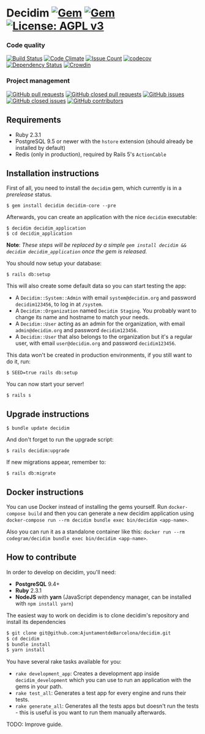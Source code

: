 # Decidim [![Gem](https://img.shields.io/gem/v/decidim.svg)](https://rubygems.org/gems/decidim) [![Gem](https://img.shields.io/gem/dt/decidim.svg)](https://rubygems.org/gems/decidim) [![License: AGPL v3](https://img.shields.io/github/license/AjuntamentdeBarcelona/decidim.svg)](https://github.com/AjuntamentdeBarcelona/decidim/blob/master/LICENSE-AGPLv3.txt)

### Code quality
[![Build Status](https://img.shields.io/travis/AjuntamentdeBarcelona/decidim/master.svg)](https://travis-ci.org/AjuntamentdeBarcelona/decidim)
[![Code Climate](https://img.shields.io/codeclimate/github/AjuntamentdeBarcelona/decidim.svg)](https://codeclimate.com/github/AjuntamentdeBarcelona/decidim/trends)
[![Issue Count](https://img.shields.io/codeclimate/issues/github/AjuntamentdeBarcelona/decidim.svg)](https://codeclimate.com/github/AjuntamentdeBarcelona/decidim/issues)
[![codecov](https://img.shields.io/codecov/c/github/AjuntamentdeBarcelona/decidim.svg)](https://codecov.io/gh/AjuntamentdeBarcelona/decidim)
[![Dependency Status](https://img.shields.io/gemnasium/AjuntamentdeBarcelona/decidim.svg)](https://gemnasium.com/github.com/AjuntamentdeBarcelona/decidim)
[![Crowdin](https://d322cqt584bo4o.cloudfront.net/decidim/localized.svg)](https://crowdin.com/project/decidim/invite)

### Project management
[![GitHub pull requests](https://img.shields.io/github/issues-pr/AjuntamentdeBarcelona/decidim.svg)](https://github.com/AjuntamentdeBarcelona/decidim/pulls)
[![GitHub closed pull requests](https://img.shields.io/github/issues-pr-closed/AjuntamentdeBarcelona/decidim.svg)](https://github.com/AjuntamentdeBarcelona/decidim/pulls?utf8=%E2%9C%93&q=is%3Apr%20is%3Aclosed)
[![GitHub issues](https://img.shields.io/github/issues/AjuntamentdeBarcelona/decidim.svg)](https://github.com/AjuntamentdeBarcelona/decidim/issues)
[![GitHub closed issues](https://img.shields.io/github/issues-closed/AjuntamentdeBarcelona/decidim.svg)](https://github.com/AjuntamentdeBarcelona/decidim/issues?utf8=%E2%9C%93&q=is%3Aissue%20is%3Aclosed)
[![GitHub contributors](https://img.shields.io/github/contributors/AjuntamentdeBarcelona/decidim.svg)](https://github.com/AjuntamentdeBarcelona/decidim/graphs/contributors)

## Requirements

* Ruby 2.3.1
* PostgreSQL 9.5 or newer with the `hstore` extension (should already be installed by default)
* Redis (only in production), required by Rails 5's `ActionCable`

## Installation instructions

First of all, you need to install the `decidim` gem, which currently is in a *prerelease* status.

```
$ gem install decidim decidim-core --pre
```

Afterwards, you can create an application with the nice `decidim` executable:

```
$ decidim decidim_application
$ cd decidim_application
```

**Note**: *These steps will be replaced by a simple `gem install decidim && decidim decidim_application` once the gem is released.*

You should now setup your database:

```
$ rails db:setup
```

This will also create some default data so you can start testing the app:

* A `Decidim::System::Admin` with email `system@decidim.org` and password
 `decidim123456`, to log in at `/system`.
* A `Decidim::Organization` named `Decidim Staging`. You probably want to
  change its name and hostname to match your needs.
* A `Decidim::User` acting as an admin for the organization, with email
 `admin@decidim.org` and password `decidim123456`.
* A `Decidim::User` that also belongs to the organization but it's a regular
  user, with email `user@decidim.org` and password `decidim123456`.

This data won't be created in production environments, if you still want to do it, run:

```
$ SEED=true rails db:setup
```

You can now start your server!

```
$ rails s
```

## Upgrade instructions

```
$ bundle update decidim
```

And don't forget to run the upgrade script:

```
$ rails decidim:upgrade
```

If new migrations appear, remember to:

```
$ rails db:migrate
```

## Docker instructions

You can use Docker instead of installing the gems yourself. Run `docker-compose build` and then you can generate a new decidim application using `docker-compose run --rm decidim bundle exec bin/decidim <app-name>`.

Also you can run it as a standalone container like this:
`docker run --rm codegram/decidim bundle exec bin/decidim <app-name>`.

## How to contribute

In order to develop on decidim, you'll need:

* **PostgreSQL** 9.4+
* **Ruby** 2.3.1
* **NodeJS** with **yarn** (JavaScript dependency manager, can be installed with `npm install yarn`)

The easiest way to work on decidim is to clone decidim's repository and install its dependencies

```bash
$ git clone git@github.com:AjuntamentdeBarcelona/decidim.git
$ cd decidim
$ bundle install
$ yarn install
```

You have several rake tasks available for you:

* `rake development_app`: Creates a development app inside `decidim_development` which you can use to run an application with the gems in your path.
* `rake test_all`: Generates a test app for every engine and runs their tests.
* `rake generate_all`: Generates all the tests apps but doesn't run the tests - this is useful is you want to run them manually afterwards.

TODO: Improve guide.
